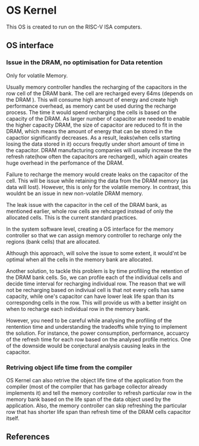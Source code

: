 # OS Kernel
This OS is created to run on the RISC-V ISA computers.

## OS interface

### Issue in the DRAM, no optimisation for Data retention
Only for volatile Memory.

Usually memory controller handles the recharging of the capacitors in the row cell of the DRAM bank. The cell are recharged every 64ms (depends on the DRAM ). This will consume  high amount of energy and create high performance overhead, as memory cant be used during the recharge process. The time it would spend recharging the cells is based on the capacity of the DRAM. As larger number of capacitor are needed to enable the higher capacity DRAM, the size of capacitor are reduced to fit in the DRAM, which means the amount of  energy that can be stored in the capactior significantly decreases. As a result, leaks(when cells starting losing the data stored in it) occurs frequtly under short amount of time in the capacitor. DRAM manufacturing companies will usually  increase the the refresh rate(how often the capacitors are recharged), which again creates huge overhead in the perfomance of the  DRAM.

Failure to recharge the memory would create leaks on the capacitor of the cell. This will be issue while retaining the data from the DRAM memory (as data will lost). However, this is only for the volatile memory. In contrast, this wouldnt be an issue in new non-volatile DRAM memory.

The leak issue with the capacitor in the cell of the DRAM bank, as mentioned earlier, whole row cells are rehcarged instead of only the allocated cells. This is the current standard practices.

In the system software level, creating a OS interface for the memory controller so that we can assign memory controller to recharge only the regions (bank cells) that are allocated.

Although this approach, will solve the issue to some extent, it would'nt be optimal when all the cells in the memory bank are allocated.

Another solution, to tackle this problem is by time profiliing the retention of the DRAM bank cells. So, we can profile each of the individual cells and decide time interval for recharging individual row. The reason that we will not be recharging based on indiviual cell is that not every cells has same capacity, while one's capacitor can have lower leak life span than its correspondng cells in the row. This will provide us with a better insight on when to recharge each individual row in the memory bank.

However, you need to be careful while analysing the profiling of the rentention time and understanding the tradeoffs while trying to implement the solution. For instance, the power consumption, performance, accuarcy of the refresh time for each row based on the analysed profile metrics. One of the downside would be conjectural analysis causing leaks in the capacitor.

### Retriving object life time from the compiler
OS Kernel can also retrive the object life time of the application from the compiler (most of the compiler that has garbage collector already implements it) and tell the memory controller to refresh particular row in the memory bank based on the life span of the data object used by the application. Also, the memory controller can skip refreshing the particular row that has shorter life span than refresh time of the DRAM cells capacitor itself.

## References


